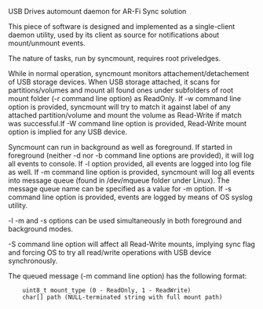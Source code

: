 USB Drives automount daemon for AR-Fi Sync solution

This piece of software is designed and implemented as a single-client daemon utility,
used by its client as source for notifications about mount/unmount events.

The nature of tasks, run by syncmount, requires root priveledges.

While in normal operation, syncmount monitors attachement/detachement of USB storage devices.
When USB storage attached, it scans for partitions/volumes and mount all found ones under
subfolders of root mount folder (-r command line option) as ReadOnly. If -w command 
line option is provided, syncmount will try to match it against label of any attached partition/volume and mount the volume as Read-Write if match was successful.If -W command line option is provided, Read-Write mount option is implied for any USB device.

Syncmount can run in background as well as foreground.
If started in foreground (neither -d nor -b command line options are provided), it will log all
events to console.
If -l option provided, all events are logged into log file as well.
If -m command line option is provided, syncmount will log all events into message 
queue (found in /dev/mqueue folder under Linux). The message queue name can be specified as a value for -m option. 
If -s command line option is provided, events are logged by means of OS syslog utility.

-l -m and -s options can be used simultaneously in both foreground and background modes.

-S command line option will affect all Read-Write mounts, implying sync flag and forcing OS to try all read/write operations with USB device synchronously.

The queued message (-m command line option) has the following format:

        uint8_t mount_type (0 - ReadOnly, 1 - ReadWrite)
        char[] path (NULL-terminated string with full mount path)

